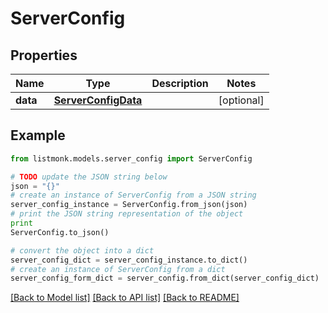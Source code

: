 # ServerConfig


## Properties
Name | Type | Description | Notes
------------ | ------------- | ------------- | -------------
**data** | [**ServerConfigData**](ServerConfigData.md) |  | [optional] 

## Example

```python
from listmonk.models.server_config import ServerConfig

# TODO update the JSON string below
json = "{}"
# create an instance of ServerConfig from a JSON string
server_config_instance = ServerConfig.from_json(json)
# print the JSON string representation of the object
print
ServerConfig.to_json()

# convert the object into a dict
server_config_dict = server_config_instance.to_dict()
# create an instance of ServerConfig from a dict
server_config_form_dict = server_config.from_dict(server_config_dict)
```
[[Back to Model list]](../README.md#documentation-for-models) [[Back to API list]](../README.md#documentation-for-api-endpoints) [[Back to README]](../README.md)


